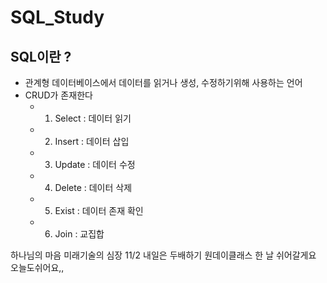# SQL_Study

## SQL이란 ? 
-  관계형 데이터베이스에서 데이터를 읽거나 생성, 수정하기위해 사용하는 언어 
-  CRUD가 존재한다 
    + 1. Select : 데이터 읽기
    + 2. Insert : 데이터 삽입
    + 3. Update : 데이터 수정
    + 4. Delete : 데이터 삭제
    + 5. Exist : 데이터 존재 확인
    + 6. Join : 교집합 




하나님의 마음 미래기술의 심장 
11/2 내일은 두배하기 
원데이클래스 한  날 쉬어갈게요 오늘도쉬어요,,
